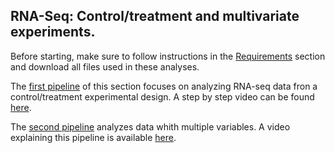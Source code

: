 ## RNA-Seq: Control/treatment and multivariate experiments.

Before starting, make sure to follow instructions in the [Requirements](https://github.com/ibioChile/Transcriptomics-R-Workshop-public/blob/master/Session2-Treatment_and_Multivariate/1_Requirements.md) section and download all files used in these analyses.

The [first pipeline](https://github.com/ibioChile/Transcriptomics-R-Workshop-public/blob/master/Session2-Treatment_and_Multivariate/2_Pipeline-Differential-expression-control-treatment.md) of this section focuses on analyzing RNA-seq data fron a control/treatment experimental design. A step by step video can be found [here](https://drive.google.com/file/d/1EdYCPAKTPI-Z28fyUF8ri1KzDw3nazgd/view?usp=sharing).

The [second pipeline](https://github.com/ibioChile/Transcriptomics-R-Workshop-public/blob/master/Session2-Treatment_and_Multivariate/3_Pipeline-Differential-expression-multivariate.md) analyzes data whith multiple variables.  A video explaining this pipeline is available [here](https://drive.google.com/file/d/1MT_04vC4c23LWJKTjEdTVf7cYj1YPdZf/view?usp=sharing).

